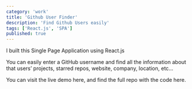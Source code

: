 ```yaml
---
category: 'work'
title: 'Github User Finder'
description: 'Find Github Users easily'
tags: ['React.js', 'SPA']
published: true
---
```


I built this Single Page Application using React.js

You can easily enter a GitHub username and find all the information about that users’ projects, starred repos, website, company, location, etc…

You can visit the live demo here, and find the full repo with the code here.
